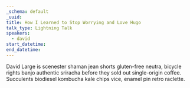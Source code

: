 ```yaml
---
_schema: default
_uuid:
title: How I Learned to Stop Worrying and Love Hugo
talk_type: Lightning Talk
speakers:
  - david
start_datetime:
end_datetime:
---
```


David Large is scenester shaman jean shorts gluten-free neutra, bicycle rights banjo authentic sriracha before they sold out single-origin coffee. Succulents biodiesel kombucha kale chips vice, enamel pin retro raclette.
